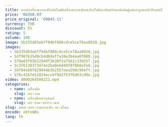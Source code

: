 ```yaml
---
title: ขายส่งเครื่องชงกาแฟกึ่งอัตโนมัติเครื่องชงกาแฟเอสเปรสโซมืออาชีพพร้อมหม้อต้มคู่แม่และลูกชายน้ําป้อนอัตโนมัติ
price: '66350.93'
price_original: '69843.11'
currency: THB
discount: 5%
rating: 5
volume: 100
image: Sb335d03ebff94bf886c4ce5ce78aa892Q.jpg
images:
  - Sb335d03ebff94bf886c4ce5ce78aa892Q.jpg
  - Sdf907b35d0cb4d0daffa38e3b4aa0f88D.jpg
  - S79ad3f65b22940f3b30f2a7561c33925T.jpg
  - Sc3f6138373474e2ba0e6d4978f860afe6.jpg
  - S9f84eb0f829044b3b2557eea290c984fY.jpg
  - S76c41b7e51824eccbf9d2f53f6d63cd9e.jpg
video: 4000264584221.mp4
categories:
  - name: เครื่องมือ
    slug: เคร-องม
  - name: เครื่องมือบรรจุภัณฑ์
    slug: เคร-องม-อบรรจ-ณฑ
slug: ขายส-งเคร-องชงกาแฟก-งอ-ตโนม
encode: oktnmBs
lang: th
---
```

  